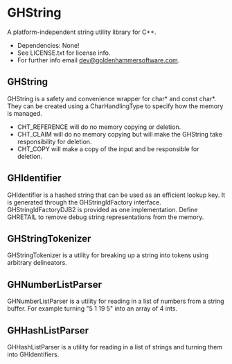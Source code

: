 # GHString

A platform-independent string utility library for C++.

* Dependencies: None!
* See LICENSE.txt for license info.
* For further info email dev@goldenhammersoftware.com.

## GHString

GHString is a safety and convenience wrapper for char* and const char*.  They can be created using a CharHandlingType to specify how the memory is managed.  
* CHT_REFERENCE will do no memory copying or deletion.  
* CHT_CLAIM will do no memory copying but will make the GHString take responsibility for deletion.  
* CHT_COPY will make a copy of the input and be responsible for deletion.

## GHIdentifier

GHIdentifier is a hashed string that can be used as an efficient lookup key.  It is generated through the GHStringIdFactory interface.  GHStringIdFactoryDJB2 is provided as one implementation.  Define GHRETAIL to remove debug string representations from the memory.

## GHStringTokenizer

GHStringTokenizer is a utility for breaking up a string into tokens using arbitrary delineators.

## GHNumberListParser

GHNumberListParser is a utility for reading in a list of numbers from a string buffer.  For example turning "5 1 19 5" into an array of 4 ints.

## GHHashListParser

GHHashListParser is a utility for reading in a list of strings and turning them into GHIdentifiers.
